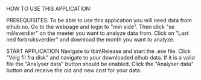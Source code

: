 HOW TO USE THIS APPLICATION:

PREREQUISITES:
To be able to use this application you will need data from elhub.no. Go to the webpage and login to "min side".
Then click "se måleverdier" on the meeter you want to analyze data from. Click on "Last ned forbruksverdier" and download the month you want to analyze.

START APPLICATION
Navigate to \bin\Release and start the .exe file. 
Click "Velg fil fra disk" and navigate to your downloaded elhub data.
If it is a valid file the "Analyser data" button should be enabled.
Click the "Analyser data" button and receive the old and new cost for your data.


